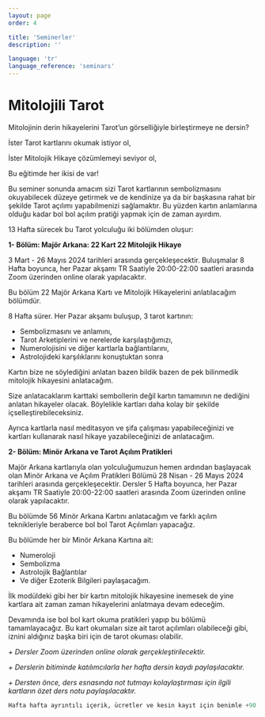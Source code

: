 ```yaml
---
layout: page
order: 4

title: 'Seminerler'
description: ''

language: 'tr'
language_reference: 'seminars'
---
```


# Mitolojili Tarot 

Mitolojinin derin hikayelerini Tarot’un görselliğiyle birleştirmeye ne dersin?

İster Tarot kartlarını okumak istiyor ol,

İster Mitolojik Hikaye çözümlemeyi seviyor ol,

Bu eğitimde her ikisi de var!

Bu seminer sonunda amacım sizi Tarot kartlarının sembolizmasını okuyabilecek düzeye getirmek ve de kendinize ya da bir başkasına rahat bir şekilde Tarot açılımı yapabilmenizi sağlamaktır. Bu yüzden kartın anlamlarına olduğu kadar bol bol açılım pratiği yapmak için de zaman ayırdım. 

13 Hafta sürecek bu Tarot yolculuğu iki bölümden oluşur:

**1- Bölüm: Majör Arkana: 22 Kart 22 Mitolojik Hikaye**

3 Mart - 26 Mayıs 2024 tarihleri arasında gerçekleşecektir. 
Buluşmalar 8 Hafta boyunca, her Pazar akşamı TR Saatiyle 20:00-22:00 saatleri arasında Zoom üzerinden online olarak yapılacaktır. 

Bu bölüm 22 Majör Arkana Kartı ve Mitolojik Hikayelerini anlatılacağım bölümdür. 

8 Hafta sürer. Her Pazar akşamı buluşup, 3 tarot kartının:

+ Sembolizmasını ve anlamını,
+ Tarot Arketiplerini ve nerelerde karşılaştığımızı,
+ Numerolojisini ve diğer kartlarla bağlantılarını,
+ Astrolojideki karşılıklarını konuştuktan sonra

Kartın bize ne söylediğini anlatan bazen bildik bazen de pek bilinmedik mitolojik hikayesini anlatacağım. 

Size anlatacaklarım karttaki sembollerin değil kartın tamamının ne dediğini anlatan hikayeler olacak. Böylelikle kartları daha kolay bir şekilde içselleştirebileceksiniz. 

Ayrıca kartlarla nasıl meditasyon ve şifa çalışması yapabileceğinizi ve kartları kullanarak nasıl hikaye yazabileceğinizi de anlatacağım. 


**2- Bölüm: Minör Arkana ve Tarot Açılım Pratikleri**

Majör Arkana kartlarıyla olan yolculuğumuzun hemen ardından başlayacak olan Minör Arkana ve Açılım Pratikleri Bölümü 28 Nisan - 26 Mayıs 2024 tarihleri arasında gerçekleşecektir. Dersler 5 Hafta boyunca, her Pazar akşamı TR Saatiyle 20:00-22:00 saatleri arasında Zoom üzerinden online olarak yapılacaktır. 

Bu bölümde 56 Minör Arkana Kartını anlatacağım ve farklı açılım teknikleriyle beraberce bol bol Tarot Açılımları yapacağız. 

Bu bölümde her bir Minör Arkana Kartına ait:
+ Numeroloji
+ Sembolizma 
+ Astrolojik Bağlantılar
+ Ve diğer Ezoterik Bilgileri paylaşacağım.

İlk modüldeki gibi her bir kartın mitolojik hikayesine inemesek de yine kartlara ait zaman zaman hikayelerini anlatmaya devam edeceğim.

Devamında ise bol bol kart okuma pratikleri yapıp bu bölümü tamamlayacağız. Bu kart okumaları size ait tarot açılımları olabileceği gibi, iznini aldığınız başka biri için de tarot okuması olabilir. 

*+ Dersler Zoom üzerinden online olarak gerçekleştirilecektir.*

*+ Derslerin bitiminde katılımcılarla her hafta dersin kaydı paylaşılacaktır.*

*+ Dersten önce, ders esnasında not tutmayı kolaylaştırması için ilgili kartların özet ders notu paylaşılacaktır.*

```python
Hafta hafta ayrıntılı içerik, ücretler ve kesin kayıt için benimle +90 538 335 64 29 no'lu telefondan Whatsapp üzerinden iletişime geçebilirsiniz. 
```